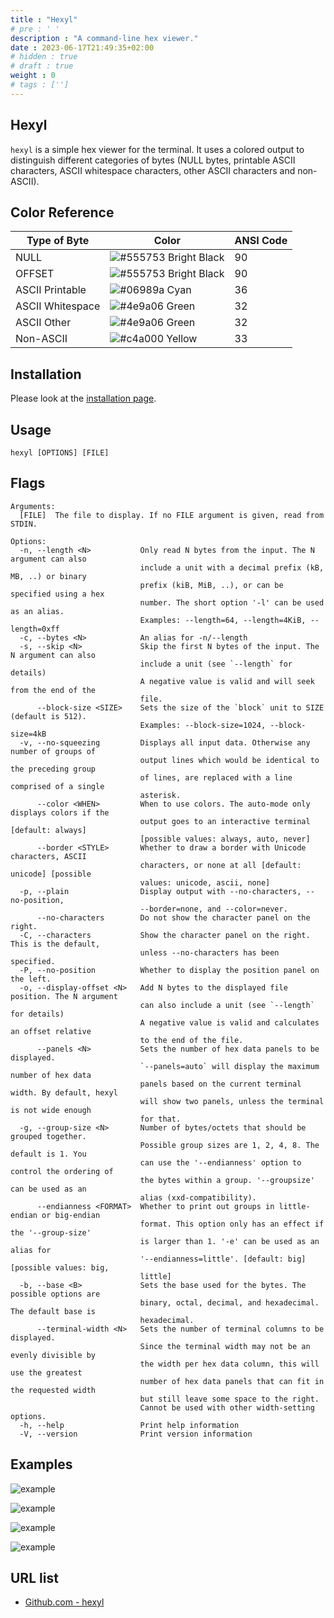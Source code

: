 ```yaml
---
title : "Hexyl"
# pre : ' '
description : "A command-line hex viewer."
date : 2023-06-17T21:49:35+02:00
# hidden : true
# draft : true
weight : 0
# tags : ['']
---
```


## Hexyl

`hexyl` is a simple hex viewer for the terminal. It uses a colored output to distinguish different categories of bytes (NULL bytes, printable ASCII characters, ASCII whitespace characters, other ASCII characters and non-ASCII).

## Color Reference

| Type of Byte     | Color                                                                 | ANSI Code |
| ---------------- | --------------------------------------------------------------------- | --------- |
| NULL             | ![#555753](https://placehold.co/10x10/555753/555753.png) Bright Black | 90        |
| OFFSET           | ![#555753](https://placehold.co/10x10/555753/555753.png) Bright Black | 90        |
| ASCII Printable  | ![#06989a](https://placehold.co/10x10/06989a/06989a.png) Cyan         | 36        |
| ASCII Whitespace | ![#4e9a06](https://placehold.co/10x10/4e9a06/4e9a06.png) Green        | 32        |
| ASCII Other      | ![#4e9a06](https://placehold.co/10x10/4e9a06/4e9a06.png) Green        | 32        |
| Non-ASCII        | ![#c4a000](https://placehold.co/10x10/c4a000/c4a000.png) Yellow       | 33        |

## Installation

Please look at the [installation page](https://github.com/sharkdp/hexyl#installation).

## Usage

```plain
hexyl [OPTIONS] [FILE]
```

## Flags

```plain
Arguments:
  [FILE]  The file to display. If no FILE argument is given, read from STDIN.

Options:
  -n, --length <N>           Only read N bytes from the input. The N argument can also
                             include a unit with a decimal prefix (kB, MB, ..) or binary
                             prefix (kiB, MiB, ..), or can be specified using a hex
                             number. The short option '-l' can be used as an alias.
                             Examples: --length=64, --length=4KiB, --length=0xff
  -c, --bytes <N>            An alias for -n/--length
  -s, --skip <N>             Skip the first N bytes of the input. The N argument can also
                             include a unit (see `--length` for details)
                             A negative value is valid and will seek from the end of the
                             file.
      --block-size <SIZE>    Sets the size of the `block` unit to SIZE (default is 512).
                             Examples: --block-size=1024, --block-size=4kB
  -v, --no-squeezing         Displays all input data. Otherwise any number of groups of
                             output lines which would be identical to the preceding group
                             of lines, are replaced with a line comprised of a single
                             asterisk.
      --color <WHEN>         When to use colors. The auto-mode only displays colors if the
                             output goes to an interactive terminal [default: always]
                             [possible values: always, auto, never]
      --border <STYLE>       Whether to draw a border with Unicode characters, ASCII
                             characters, or none at all [default: unicode] [possible
                             values: unicode, ascii, none]
  -p, --plain                Display output with --no-characters, --no-position,
                             --border=none, and --color=never.
      --no-characters        Do not show the character panel on the right.
  -C, --characters           Show the character panel on the right. This is the default,
                             unless --no-characters has been specified.
  -P, --no-position          Whether to display the position panel on the left.
  -o, --display-offset <N>   Add N bytes to the displayed file position. The N argument
                             can also include a unit (see `--length` for details)
                             A negative value is valid and calculates an offset relative
                             to the end of the file.
      --panels <N>           Sets the number of hex data panels to be displayed.
                             `--panels=auto` will display the maximum number of hex data
                             panels based on the current terminal width. By default, hexyl
                             will show two panels, unless the terminal is not wide enough
                             for that.
  -g, --group-size <N>       Number of bytes/octets that should be grouped together.
                             Possible group sizes are 1, 2, 4, 8. The default is 1. You
                             can use the '--endianness' option to control the ordering of
                             the bytes within a group. '--groupsize' can be used as an
                             alias (xxd-compatibility).
      --endianness <FORMAT>  Whether to print out groups in little-endian or big-endian
                             format. This option only has an effect if the '--group-size'
                             is larger than 1. '-e' can be used as an alias for
                             '--endianness=little'. [default: big] [possible values: big,
                             little]
  -b, --base <B>             Sets the base used for the bytes. The possible options are
                             binary, octal, decimal, and hexadecimal. The default base is
                             hexadecimal.
      --terminal-width <N>   Sets the number of terminal columns to be displayed.
                             Since the terminal width may not be an evenly divisible by
                             the width per hex data column, this will use the greatest
                             number of hex data panels that can fit in the requested width
                             but still leave some space to the right.
                             Cannot be used with other width-setting options.
  -h, --help                 Print help information
  -V, --version              Print version information
```

## Examples

![example](https://i.imgur.com/MWO9uSL.png)

![example](https://i.imgur.com/Dp7Wncz.png)

![example](https://i.imgur.com/ln3TniI.png)

![example](https://i.imgur.com/f8nm8g6.png)

## URL list

- [Github.com - hexyl](https://github.com/sharkdp/hexyl)
